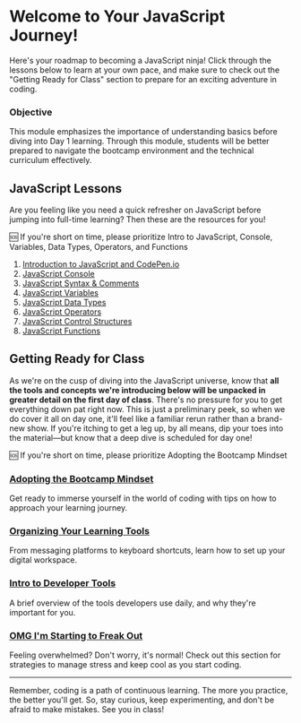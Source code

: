 # Welcome to Your JavaScript Journey!

Here's your roadmap to becoming a JavaScript ninja! Click through the lessons below to learn at your own pace, and make sure to check out the "Getting Ready for Class" section to prepare for an exciting adventure in coding.

### Objective

This module emphasizes the importance of understanding basics before diving into Day 1 learning. Through this module, students will be better prepared to navigate the bootcamp environment and the technical curriculum effectively.

## JavaScript Lessons

Are you feeling like you need a quick refresher on JavaScript before jumping into full-time learning?  Then these are the resources for you!

🆘 If you're short on time, please prioritize Intro to JavaScript, Console, Variables, Data Types, Operators, and Functions

1. [Introduction to JavaScript and CodePen.io](https://github.com/nayaba/pw-lesson-01)
2. [JavaScript Console](https://github.com/nayaba/pw-lesson-02)
3. [JavaScript Syntax & Comments](https://github.com/nayaba/pw-lesson-03)
4. [JavaScript Variables](https://github.com/nayaba/pw-lesson-04)
5. [JavaScript Data Types](https://github.com/nayaba/pw-lesson-05)
6. [JavaScript Operators](https://github.com/nayaba/pw-lesson-06)
7. [JavaScript Control Structures](https://github.com/nayaba/pw-lesson-07)
8. [JavaScript Functions](https://github.com/nayaba/pw-lesson-08)

## Getting Ready for Class

As we're on the cusp of diving into the JavaScript universe, know that **all the tools and concepts we're introducing below will be unpacked in greater detail on the first day of class**. There's no pressure for you to get everything down pat right now. This is just a preliminary peek, so when we do cover it all on day one, it'll feel like a familiar rerun rather than a brand-new show. If you're itching to get a leg up, by all means, dip your toes into the material—but know that a deep dive is scheduled for day one!

🆘 If you're short on time, please prioritize Adopting the Bootcamp Mindset

### [Adopting the Bootcamp Mindset](https://seiremote.notion.site/Bootcamp-Mindset-4a3b687a2357409abc79a1d0eae41f59)

Get ready to immerse yourself in the world of coding with tips on how to approach your learning journey.

### [Organizing Your Learning Tools](https://github.com/nayaba/pw-organizing/blob/main/README.md)

From messaging platforms to keyboard shortcuts, learn how to set up your digital workspace.

### [Intro to Developer Tools](https://github.com/nayaba/pw-dev-tools)

A brief overview of the tools developers use daily, and why they're important for you.

### [OMG I'm Starting to Freak Out](https://seiremote.notion.site/PANIC-BUTTON-Question-List-33ba1112a68f4d51801d5dff09c11534)

Feeling overwhelmed? Don't worry, it's normal! Check out this section for strategies to manage stress and keep cool as you start coding.

---

Remember, coding is a path of continuous learning. The more you practice, the better you'll get. So, stay curious, keep experimenting, and don't be afraid to make mistakes. See you in class!
